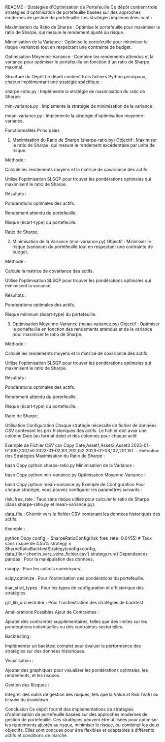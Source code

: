 README - Stratégies d'Optimisation de Portefeuille
Ce dépôt contient trois stratégies d'optimisation de portefeuille basées sur des approches modernes de gestion de portefeuille. Les stratégies implémentées sont :

Maximisation du Ratio de Sharpe : Optimise le portefeuille pour maximiser le ratio de Sharpe, qui mesure le rendement ajusté au risque.

Minimisation de la Variance : Optimise le portefeuille pour minimiser le risque (variance) tout en respectant une contrainte de budget.

Optimisation Moyenne-Variance : Combine les rendements attendus et la variance pour optimiser le portefeuille en fonction d'un ratio de Sharpe maximal.

Structure du Dépôt
Le dépôt contient trois fichiers Python principaux, chacun implémentant une stratégie spécifique :

sharpe-ratio.py : Implémente la stratégie de maximisation du ratio de Sharpe.

min-variance.py : Implémente la stratégie de minimisation de la variance.

mean-variance.py : Implémente la stratégie d'optimisation moyenne-variance.

Fonctionnalités Principales
1. Maximisation du Ratio de Sharpe (sharpe-ratio.py)
Objectif : Maximiser le ratio de Sharpe, qui mesure le rendement excédentaire par unité de risque.

Méthode :

Calcule les rendements moyens et la matrice de covariance des actifs.

Utilise l'optimisation SLSQP pour trouver les pondérations optimales qui maximisent le ratio de Sharpe.

Résultats :

Pondérations optimales des actifs.

Rendement attendu du portefeuille.

Risque (écart-type) du portefeuille.

Ratio de Sharpe.

2. Minimisation de la Variance (min-variance.py)
Objectif : Minimiser le risque (variance) du portefeuille tout en respectant une contrainte de budget.

Méthode :

Calcule la matrice de covariance des actifs.

Utilise l'optimisation SLSQP pour trouver les pondérations optimales qui minimisent la variance.

Résultats :

Pondérations optimales des actifs.

Risque minimum (écart-type) du portefeuille.

3. Optimisation Moyenne-Variance (mean-variance.py)
Objectif : Optimiser le portefeuille en fonction des rendements attendus et de la variance pour maximiser le ratio de Sharpe.

Méthode :

Calcule les rendements moyens et la matrice de covariance des actifs.

Utilise l'optimisation SLSQP pour trouver les pondérations optimales qui maximisent le ratio de Sharpe.

Résultats :

Pondérations optimales des actifs.

Rendement attendu du portefeuille.

Risque (écart-type) du portefeuille.

Ratio de Sharpe.

Utilisation
Configuration
Chaque stratégie nécessite un fichier de données CSV contenant les prix historiques des actifs. Le fichier doit avoir une colonne Date (au format date) et des colonnes pour chaque actif.

Exemple de Fichier CSV
csv
Copy
Date,Asset1,Asset2,Asset3
2023-01-01,100,200,150
2023-01-02,101,202,152
2023-01-03,102,201,151
...
Exécution des Stratégies
Maximisation du Ratio de Sharpe :

bash
Copy
python sharpe-ratio.py
Minimisation de la Variance :

bash
Copy
python min-variance.py
Optimisation Moyenne-Variance :

bash
Copy
python mean-variance.py
Exemple de Configuration
Pour chaque stratégie, vous pouvez configurer les paramètres suivants :

risk_free_rate : Taux sans risque utilisé pour calculer le ratio de Sharpe (dans sharpe-ratio.py et mean-variance.py).

data_file : Chemin vers le fichier CSV contenant les données historiques des actifs.

Exemple :

python
Copy
config = SharpeRatioConfig(risk_free_rate=0.0455)  # Taux sans risque de 4.55%
strategy = SharpeRatioBacktestStrategy(config=config, data_file='chemin_vers_votre_fichier.csv')
strategy.run()
Dépendances
pandas : Pour la manipulation des données.

numpy : Pour les calculs numériques.

scipy.optimize : Pour l'optimisation des pondérations du portefeuille.

inar_strat_types : Pour les types de configuration et d'historique des stratégies.

grt_lib_orchestrator : Pour l'orchestration des stratégies de backtest.

Améliorations Possibles
Ajout de Contraintes :

Ajouter des contraintes supplémentaires, telles que des limites sur les pondérations individuelles ou des contraintes sectorielles.

Backtesting :

Implémenter un backtest complet pour évaluer la performance des stratégies sur des données historiques.

Visualisation :

Ajouter des graphiques pour visualiser les pondérations optimales, les rendements, et les risques.

Gestion des Risques :

Intégrer des outils de gestion des risques, tels que la Value at Risk (VaR) ou le suivi du drawdown.

Conclusion
Ce dépôt fournit des implémentations de stratégies d'optimisation de portefeuille basées sur des approches modernes de gestion de portefeuille. Ces stratégies peuvent être utilisées pour optimiser les rendements ajustés au risque, minimiser le risque, ou combiner les deux objectifs. Elles sont conçues pour être flexibles et adaptables à différents actifs et conditions de marché.
